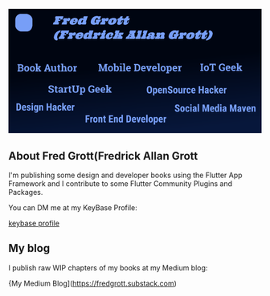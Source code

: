 <p align="center">
  <a href="https://fredgrott.github.io"><img src="https://raw.githubusercontent.com/fredgrott/FredGrott/gh-pages/assets/geek-profile.png" alt="Header" /></a>
</p>



## About Fred Grott(Fredrick Allan Grott

I'm publishing some design and developer books using the Flutter App Framework and I contribute to some Flutter Community Plugins and Packages.

You can DM me at my KeyBase Profile:

[keybase profile](https://keybase.io/fredgrott)


## My blog

I publish raw WIP chapters of my books at my Medium blog:

{My Medium Blog](https://fredgrott.substack.com)
